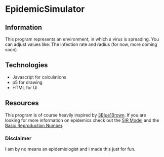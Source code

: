 # EpidemicSimulator

## Information

This program represents an environment, in which a virus is spreading. You can adjust values like: The infection rate and radius (for now, more coming soon)

## Technologies

- Javascript for calculations
- p5 for drawing
- HTML for UI

## Resources

This program is of course heavily inspired by [3Blue1Brown](https://www.youtube.com/watch?v=gxAaO2rsdIs "3Blue1Brown's video to epidemics"). 
If you are looking for more information on epidemics check out the [SIR Model](https://en.wikipedia.org/wiki/Compartmental_models_in_epidemiology "Wikipedia article on models used in epidemiology")
 and the [Basic Reproduction Number](https://en.wikipedia.org/wiki/Basic_reproduction_number "Wikipedia Article on the Basic Reproduction Number").

### Disclaimer

I am by no means an epidemiologist and I made this just for fun.
